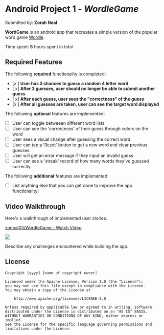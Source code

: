 # Android Project 1 - *WordleGame*

Submitted by: **Zorah Neal**

**WordGame** is an android app that recreates a simple version of the popular word game [Wordle](https://www.nytimes.com/games/wordle/index.html). 

Time spent: **5** hours spent in total

## Required Features

The following **required** functionality is completed:

- [x ] **User has 3 chances to guess a random 4 letter word**
- [ x] **After 3 guesses, user should no longer be able to submit another guess**
- [ x] **After each guess, user sees the "correctness" of the guess**
- [x ] **After all guesses are taken, user can see the target word displayed**

The following **optional** features are implemented:

- [ ] User can toggle betweeen different word lists
- [ ] User can see the 'correctness' of their guess through colors on the word 
- [ ] User sees a visual change after guessing the correct word
- [ ] User can tap a 'Reset' button to get a new word and clear previous guesses
- [ ] User will get an error message if they input an invalid guess
- [ ] User can see a 'streak' record of how many words they've guessed correctly.

The following **additional** features are implemented:

* [ ] List anything else that you can get done to improve the app functionality!

## Video Walkthrough

Here's a walkthrough of implemented user stories:
<div>
    <a href="https://www.loom.com/share/b6090ab12be6491d9d0e8015d176958e">
      <p>zoneal03/WordleGame - Watch Video</p>
    </a>
    <a href="https://www.loom.com/share/b6090ab12be6491d9d0e8015d176958e">
      <img style="max-width:300px;" src="https://cdn.loom.com/sessions/thumbnails/b6090ab12be6491d9d0e8015d176958e-61906b1e2ad0c974-full-play.gif">
    </a>
  </div>


Describe any challenges encountered while building the app.

## License

    Copyright [yyyy] [name of copyright owner]

    Licensed under the Apache License, Version 2.0 (the "License");
    you may not use this file except in compliance with the License.
    You may obtain a copy of the License at

        http://www.apache.org/licenses/LICENSE-2.0

    Unless required by applicable law or agreed to in writing, software
    distributed under the License is distributed on an "AS IS" BASIS,
    WITHOUT WARRANTIES OR CONDITIONS OF ANY KIND, either express or implied.
    See the License for the specific language governing permissions and
    limitations under the License.
